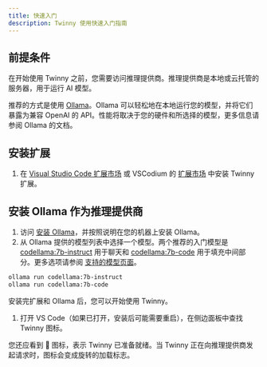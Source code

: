 ```yaml
---
title: 快速入门  
description: Twinny 使用快速入门指南  
---
```


## 前提条件

在开始使用 Twinny 之前，您需要访问推理提供商。推理提供商是本地或云托管的服务器，用于运行 AI 模型。

推荐的方式是使用 [Ollama](https://ollama.com/)。Ollama 可以轻松地在本地运行您的模型，并将它们暴露为兼容 OpenAI 的 API。性能将取决于您的硬件和所选择的模型，更多信息请参阅 Ollama 的文档。

## 安装扩展

1. 在 [Visual Studio Code 扩展市场](https://marketplace.visualstudio.com/items?itemName=rjmacarthy.twinny) 或 VSCodium 的 [扩展市场](https://open-vsx.org/extension/rjmacarthy/twinny) 中安装 Twinny 扩展。

## 安装 Ollama 作为推理提供商

1. 访问 [安装 Ollama](https://ollama.com/)，并按照说明在您的机器上安装 Ollama。
2. 从 Ollama 提供的模型列表中选择一个模型。两个推荐的入门模型是 [codellama:7b-instruct](https://ollama.com/library/codellama:instruct) 用于聊天和 [codellama:7b-code](https://ollama.com/library/codellama:code) 用于填充中间部分。更多选项请参阅 [支持的模型页面](/twinny-docs/zh-cn/general/supported-models/)。

```sh
ollama run codellama:7b-instruct
ollama run codellama:7b-code
```

安装完扩展和 Ollama 后，您可以开始使用 Twinny。

1. 打开 VS Code（如果已打开，安装后可能需要重启），在侧边面板中查找 Twinny 图标。

您还应看到 🤖 图标，表示 Twinny 已准备就绪。当 Twinny 正在向推理提供商发起请求时，图标会变成旋转的加载标志。
